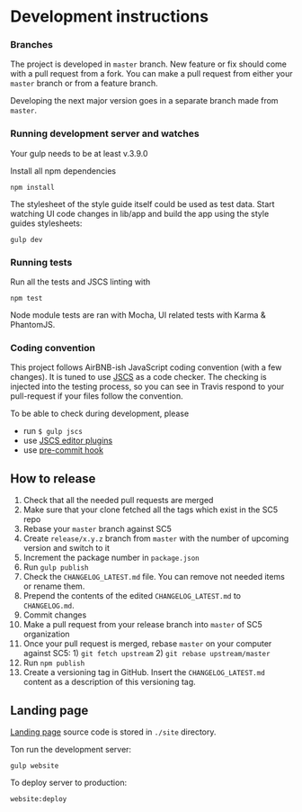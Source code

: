 # Development instructions

### Branches
The project is developed in `master` branch. New feature or fix should come with a pull request from a fork. You can make a
pull request from either your `master` branch or from a feature branch.

Developing the next major version goes in a separate branch made from `master`.

### Running development server and watches

Your gulp needs to be at least v.3.9.0

Install all npm dependencies

    npm install

The stylesheet of the style guide itself could be used as test data.
Start watching UI code changes in lib/app and build the app using the style guides stylesheets:

    gulp dev

### Running tests

Run all the tests and JSCS linting with

    npm test

Node module tests are ran with Mocha, UI related tests with Karma & PhantomJS.

### Coding convention

This project follows AirBNB-ish JavaScript coding convention (with a few changes). It is tuned to use [JSCS]() as a code
checker. The checking is injected into the testing process, so you can see in Travis respond to your pull-request if your
files follow the convention.

To be able to check during development, please

* run `$ gulp jscs`
* use [JSCS editor plugins](https://github.com/jscs-dev/node-jscs#friendly-packages)
* use [pre-commit hook](https://github.com/SC5/sc5-configurations/tree/master/.githooks/pre-commit)

## How to release

1. Check that all the needed pull requests are merged
1. Make sure that your clone fetched all the tags which exist in the SC5 repo
1. Rebase your `master` branch against SC5
1. Create `release/x.y.z` branch from `master`  with the number of upcoming version and switch to it
1. Increment the package number in `package.json`
1. Run `gulp publish`
1. Check the `CHANGELOG_LATEST.md` file. You can remove not needed items or rename them.
1. Prepend the contents of the edited `CHANGELOG_LATEST.md` to `CHANGELOG.md`.
1. Commit changes
1. Make a pull request from your release branch into `master` of SC5 organization
1. Once your pull request is merged, rebase `master` on your computer against SC5: 1) `git fetch upstream` 2) `git
   rebase upstream/master`
1. Run `npm publish`
1. Create a versioning tag in GitHub. Insert the `CHANGELOG_LATEST.md` content as a description of this versioning tag.

## Landing page

[Landing page](http://styleguide.sc5.io/) source code is stored in `./site` directory.

Ton run the development server:

```
gulp website
```

To deploy server to production:

```
website:deploy
```

